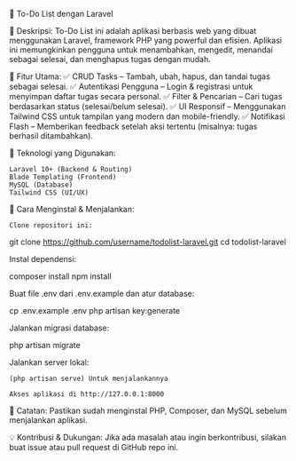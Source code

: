 📝 To-Do List dengan Laravel

🚀 Deskripsi:
To-Do List ini adalah aplikasi berbasis web yang dibuat menggunakan Laravel, framework PHP yang powerful dan efisien. Aplikasi ini memungkinkan pengguna untuk menambahkan, mengedit, menandai sebagai selesai, dan menghapus tugas dengan mudah.

🔹 Fitur Utama:
✅ CRUD Tasks – Tambah, ubah, hapus, dan tandai tugas sebagai selesai.
✅ Autentikasi Pengguna – Login & registrasi untuk menyimpan daftar tugas secara personal.
✅ Filter & Pencarian – Cari tugas berdasarkan status (selesai/belum selesai).
✅ UI Responsif – Menggunakan Tailwind CSS untuk tampilan yang modern dan mobile-friendly.
✅ Notifikasi Flash – Memberikan feedback setelah aksi tertentu (misalnya: tugas berhasil ditambahkan).

🔧 Teknologi yang Digunakan:

    Laravel 10+ (Backend & Routing)
    Blade Templating (Frontend)
    MySQL (Database)
    Tailwind CSS (UI/UX)

📂 Cara Menginstal & Menjalankan:

    Clone repositori ini:

git clone https://github.com/username/todolist-laravel.git
cd todolist-laravel

Instal dependensi:

composer install
npm install

Buat file .env dari .env.example dan atur database:

cp .env.example .env
php artisan key:generate

Jalankan migrasi database:

php artisan migrate

Jalankan server lokal:

    (php artisan serve) Untuk menjalankannya

    Akses aplikasi di http://127.0.0.1:8000

📌 Catatan: Pastikan sudah menginstal PHP, Composer, dan MySQL sebelum menjalankan aplikasi.

💡 Kontribusi & Dukungan:
Jika ada masalah atau ingin berkontribusi, silakan buat issue atau pull request di GitHub repo ini.
